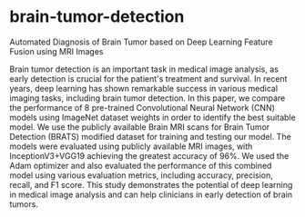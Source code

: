 # brain-tumor-detection
Automated Diagnosis of Brain Tumor  based on Deep Learning Feature Fusion using MRI Images


Brain tumor detection is an important task in medical image analysis, as early detection is crucial for the patient's treatment and survival. In recent years, deep learning has shown remarkable success in various medical imaging tasks, including brain tumor detection. In this paper, we compare the performance of 8 pre-trained Convolutional Neural Network (CNN) models using ImageNet dataset weights in order to identify the best suitable model. We use the publicly available Brain MRI scans for Brain Tumor Detection (BRATS) modified dataset for training and testing our model. The models were evaluated using publicly available MRI images, with InceptionV3+VGG19 achieving the greatest accuracy of 96%. We used the Adam optimizer and also evaluated the performance of this combined model using various evaluation metrics, including accuracy, precision, recall, and F1 score. This study demonstrates the potential of deep learning in medical image analysis and can help clinicians in early detection of brain tumors.
